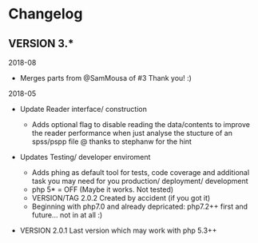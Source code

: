 # Changelog

## VERSION 3.*

2018-08

+ Merges parts from @SamMousa of #3 Thank you! :)


2018-05

+ Update Reader interface/ construction
    + Adds optional flag to disable reading the data/contents to improve the
      reader performance when just analyse the stucture of an spss/pspp file
      @ thanks to stephanw for the hint

+ Updates Testing/ developer enviroment<br>
    + Adds phing as default tool for tests, code coverage and additional task
      you may need for you production/ deployment/ development
    + php 5* = OFF (Maybe it works. Not tested)
    + VERSION/TAG 2.0.2 Created by accident (if you got it)
    + Beginning with php7.0 and already depricated: php7.2++ first and future...
      not in at all :)

+ VERSION 2.0.1
  Last version which may work with php 5.3++
